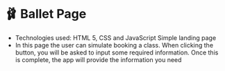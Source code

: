 # 🩰 Ballet Page

* Technologies used: HTML 5, CSS and JavaScript Simple landing page
* In this page the user can simulate booking a class. When clicking the button, you will be asked to input some required information. Once this is complete, the app will provide the information you need
